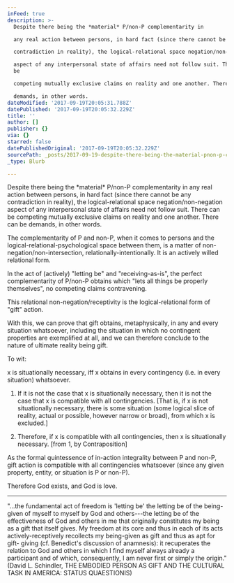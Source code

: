 ```yaml
---
inFeed: true
description: >-
  Despite there being the *material* P/non-P complementarity in

  any real action between persons, in hard fact (since there cannot be any

  contradiction in reality), the logical-relational space negation/non-negation

  aspect of any interpersonal state of affairs need not follow suit. There can
  be

  competing mutually exclusive claims on reality and one another. There can be

  demands, in other words.
dateModified: '2017-09-19T20:05:31.788Z'
datePublished: '2017-09-19T20:05:32.229Z'
title: ''
author: []
publisher: {}
via: {}
starred: false
datePublishedOriginal: '2017-09-19T20:05:32.229Z'
sourcePath: _posts/2017-09-19-despite-there-being-the-material-pnon-p-complementarity-i.md
_type: Blurb

---
```

Despite there being the \*material\* P/non-P complementarity in
any real action between persons, in hard fact (since there cannot be any
contradiction in reality), the logical-relational space negation/non-negation
aspect of any interpersonal state of affairs need not follow suit. There can be
competing mutually exclusive claims on reality and one another. There can be
demands, in other words.

The complementarity of P and non-P, when it comes to persons and
the logical-relational-psychological space between them, is a matter of
non-negation/non-intersection, relationally-intentionally. It is an actively
willed relational form.

In the act of (actively) "letting be" and
"receiving-as-is", the perfect complementarity of P/non-P obtains
which "lets all things be properly themselves", no competing claims
contravening.

This relational non-negation/receptivity is the
logical-relational form of "gift" action.

With this, we can prove that gift obtains, metaphysically, in
any and every situation whatsoever, including the situation in which no
contingent properties are exemplified at all, and we can therefore conclude to
the nature of ultimate reality being gift.

To wit:

x is situationally necessary, iff x obtains in every contingency
(i.e. in every situation) whatsoever.

1) If it is not the case that x is situationally necessary, then
it is not the case that x is compatible with all contingencies. \[That is, if x
is not situationally necessary, there is some situation (some logical slice of
reality, actual or possible, however narrow or broad), from which x is
excluded.\]

2) Therefore, if x is compatible with all contingencies, then x
is situationally necessary. \[from 1, by Contraposition\]

As the formal quintessence of in-action integrality between P
and non-P, gift action is compatible with all contingencies whatsoever (since
any given property, entity, or situation is P or non-P).

Therefore God exists, and God is love.

-----------------------------------------

"...the fundamental act of freedom is 'letting be' the
letting be of the being-given of myself to myself by God and others---the letting
be of the effectiveness of God and others in me that originally constitutes my
being as a gift that itself gives. My freedom at its core and thus in each of
its acts actively-receptively recollects my being-given as gift and thus as apt
for gift- giving (cf. Benedict's discussion of anamnesis): it recuperates the
relation to God and others in which I find myself always already a participant
and of which, consequently, I am never first or simply the origin." (David
L. Schindler, THE EMBODIED PERSON AS GIFT AND THE CULTURAL TASK IN AMERICA:
STATUS QUAESTIONIS)
